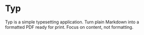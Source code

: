 # Typ

Typ is a simple typesetting application. Turn plain Markdown into a formatted PDF ready for print. Focus on content, not formatting.
